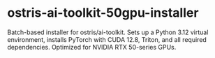 # ostris-ai-toolkit-50gpu-installer
Batch-based installer for ostris/ai-toolkit. Sets up a Python 3.12 virtual environment, installs PyTorch with CUDA 12.8, Triton, and all required dependencies. Optimized for NVIDIA RTX 50-series GPUs.
